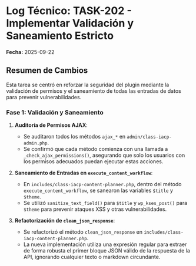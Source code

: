 # Log Técnico: TASK-202 - Implementar Validación y Saneamiento Estricto

**Fecha:** 2025-09-22

## Resumen de Cambios

Esta tarea se centró en reforzar la seguridad del plugin mediante la validación de permisos y el saneamiento de todas las entradas de datos para prevenir vulnerabilidades.

### Fase 1: Validación y Saneamiento

1.  **Auditoría de Permisos AJAX**:
    *   Se auditaron todos los métodos `ajax_*` en `admin/class-iacp-admin.php`.
    *   Se confirmó que cada método comienza con una llamada a `_check_ajax_permissions()`, asegurando que solo los usuarios con los permisos adecuados puedan ejecutar estas acciones.

2.  **Saneamiento de Entradas en `execute_content_workflow`**:
    *   En `includes/class-iacp-content-planner.php`, dentro del método `execute_content_workflow`, se sanearon las variables `$title` y `$theme`.
    *   Se utilizó `sanitize_text_field()` para `$title` y `wp_kses_post()` para `$theme` para prevenir ataques XSS y otras vulnerabilidades.

3.  **Refactorización de `clean_json_response`**:
    *   Se refactorizó el método `clean_json_response` en `includes/class-iacp-content-planner.php`.
    *   La nueva implementación utiliza una expresión regular para extraer de forma robusta el primer bloque JSON válido de la respuesta de la API, ignorando cualquier texto o markdown circundante.
